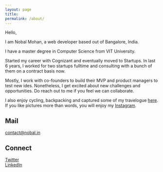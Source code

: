 ```yaml
---
layout: page
title:
permalink: /about/
---
```


Hello,

I am Nobal Mohan, a web developer based out of Bangalore, India.

I have a master degree in Computer Science from VIT University.

Started my career with Cognizant and eventually moved to Startups. In last 6 years, I worked for two startups fulltime and consulting with a bunch of them on a contract basis now.

Mostly, I work with co-founders to build their MVP and product managers to test new ides. Nonetheless, I get excited about new challenges and opportunities. Do reach out to me if you feel we can collaborate.

I also enjoy cycling, backpacking and captured some of my travelogue [here](http://nobal.in/tags/#Travel).
If you like pictures more than words, you will enjoy my [Instagram](https://www.instagram.com/nobalmohan/).

## Mail

contact@nobal.in

## Connect

[Twitter](https://twitter.com/nobalmohan)  
[LinkedIn](https://www.linkedin.com/in/nobal-mohan)
